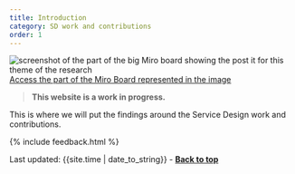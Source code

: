 ```yaml
---
title: Introduction
category: SD work and contributions
order: 1
---
```


![screenshot of the part of the big Miro board showing the post it for this theme of the research](/practitioner-stories/images/contributions.png)
[Access the part of the Miro Board represented in the image](https://miro.com/app/board/o9J_ldOzA14=/?moveToWidget=3074457353671760149&cot=10)

<blockquote class="alt">
  <p><strong>This website is a work in progress.</strong></p>
</blockquote>

This is where we will put the findings around the Service Design work and contributions.


{% include feedback.html %}
<div>Last updated: {{site.time | date_to_string}} - <a href="#"><strong>Back to top</strong></a></div>
